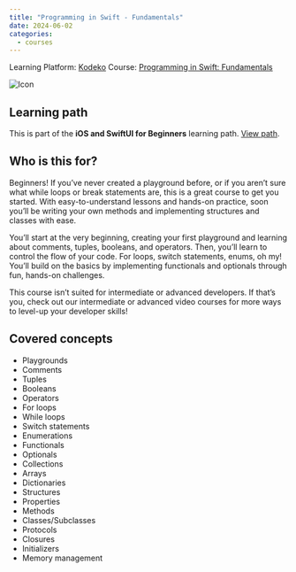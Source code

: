 ```yaml
---
title: "Programming in Swift - Fundamentals"
date: 2024-06-02
categories:
  - courses
---
```

Learning Platform: [Kodeko](https://www.kodeco.com/)
Course: [Programming in Swift: Fundamentals](https://www.kodeco.com/28092971-programming-in-swift-fundamentals)

<!-- truncate -->

![Icon](../certificate-programming-in-swift-fundamentals.png.png)

## Learning path

This is part of the **iOS and SwiftUI for Beginners** learning path. [View path](https://www.kodeco.com/ios/paths/learn).

## Who is this for?

Beginners! If you’ve never created a playground before, or if you aren’t sure what while loops or break statements are, this is a great course to get you started. With easy-to-understand lessons and hands-on practice, soon you’ll be writing your own methods and implementing structures and classes with ease.

You’ll start at the very beginning, creating your first playground and learning about comments, tuples, booleans, and operators. Then, you’ll learn to control the flow of your code. For loops, switch statements, enums, oh my! You’ll build on the basics by implementing functionals and optionals through fun, hands-on challenges.

This course isn’t suited for intermediate or advanced developers. If that’s you, check out our intermediate or advanced video courses for more ways to level-up your developer skills!

## Covered concepts

- Playgrounds
- Comments
- Tuples
- Booleans
- Operators
- For loops
- While loops
- Switch statements
- Enumerations
- Functionals
- Optionals
- Collections
- Arrays
- Dictionaries
- Structures
- Properties
- Methods
- Classes/Subclasses
- Protocols
- Closures
- Initializers
- Memory management
